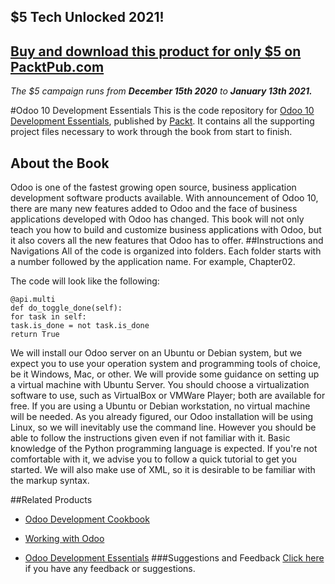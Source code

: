 ## $5 Tech Unlocked 2021!
[Buy and download this product for only $5 on PacktPub.com](https://www.packtpub.com/)
-----
*The $5 campaign         runs from __December 15th 2020__ to __January 13th 2021.__*

#Odoo 10 Development Essentials
This is the code repository for [Odoo 10 Development Essentials](https://www.packtpub.com/big-data-and-business-intelligence/odoo-10-development-essentials?utm_source=github&utm_medium=repository&utm_campaign=9781785884887), published by [Packt](www.packtpub.com). It contains all the supporting project files necessary to work through the book from start to finish.
## About the Book
Odoo is one of the fastest growing open source, business application development software products available. With announcement of Odoo 10, there are many new features added to Odoo and the face of business applications developed with Odoo has changed. This book will not only teach you how to build and customize business applications with Odoo, but it also covers all the new features that Odoo has to offer.
##Instructions and Navigations
All of the code is organized into folders. Each folder starts with a number followed by the application name. For example, Chapter02.



The code will look like the following:
```
@api.multi
def do_toggle_done(self):
for task in self:
task.is_done = not task.is_done
return True
```

We will install our Odoo server on an Ubuntu or Debian system, but we expect you to use your operation system and programming tools of choice, be it Windows, Mac, or other. We will provide some guidance on setting up a virtual machine with Ubuntu Server. You should choose a virtualization software to use, such as VirtualBox or VMWare Player; both are available for free. If you are using a Ubuntu or Debian workstation, no virtual machine will be needed. As you already figured, our Odoo installation will be using Linux, so we will inevitably use the command line. However you should be able to follow the instructions given even if not familiar with it. Basic knowledge of the Python programming language is expected. If you're not comfortable with it, we advise you to follow a quick tutorial to get you started. We will also make use of XML, so it is desirable to be familiar with the markup syntax.

##Related Products
* [Odoo Development Cookbook](https://www.packtpub.com/big-data-and-business-intelligence/odoo-development-cookbook?utm_source=github&utm_medium=repository&utm_campaign=9781785883644)

* [Working with Odoo](https://www.packtpub.com/big-data-and-business-intelligence/working-odoo?utm_source=github&utm_medium=repository&utm_campaign=9781784394554)

* [Odoo Development Essentials](https://www.packtpub.com/big-data-and-business-intelligence/odoo-development-essentials?utm_source=github&utm_medium=repository&utm_campaign=9781784392796)
###Suggestions and Feedback
[Click here](https://docs.google.com/forms/d/e/1FAIpQLSe5qwunkGf6PUvzPirPDtuy1Du5Rlzew23UBp2S-P3wB-GcwQ/viewform) if you have any feedback or suggestions.
